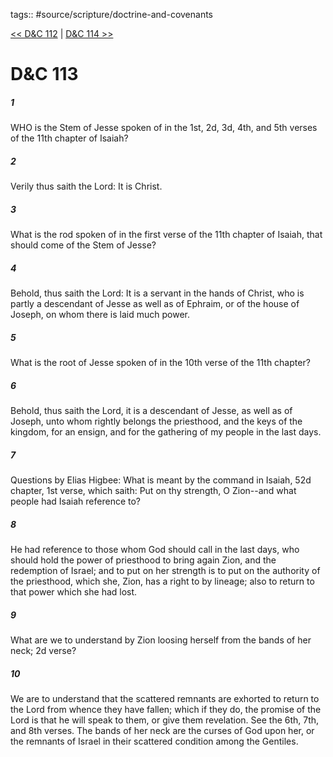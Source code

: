 tags:: #source/scripture/doctrine-and-covenants

[<< D&C 112](/doctrine-and-covenants/D&C_112.md) | [D&C 114 >>](/doctrine-and-covenants/D&C_114.md)

# D&C 113

##### 1

WHO is the Stem of Jesse spoken of in the 1st, 2d, 3d, 4th, and 5th verses of the 11th chapter of Isaiah?

##### 2

Verily thus saith the Lord: It is Christ.

##### 3

What is the rod spoken of in the first verse of the 11th chapter of Isaiah, that should come of the Stem of Jesse?

##### 4

Behold, thus saith the Lord: It is a servant in the hands of Christ, who is partly a descendant of Jesse as well as of Ephraim, or of the house of Joseph, on whom there is laid much power.

##### 5

What is the root of Jesse spoken of in the 10th verse of the 11th chapter?

##### 6

Behold, thus saith the Lord, it is a descendant of Jesse, as well as of Joseph, unto whom rightly belongs the priesthood, and the keys of the kingdom, for an ensign, and for the gathering of my people in the last days.

##### 7

Questions by Elias Higbee: What is meant by the command in Isaiah, 52d chapter, 1st verse, which saith: Put on thy strength, O Zion--and what people had Isaiah reference to?

##### 8

He had reference to those whom God should call in the last days, who should hold the power of priesthood to bring again Zion, and the redemption of Israel; and to put on her strength is to put on the authority of the priesthood, which she, Zion, has a right to by lineage; also to return to that power which she had lost.

##### 9

What are we to understand by Zion loosing herself from the bands of her neck; 2d verse?

##### 10

We are to understand that the scattered remnants are exhorted to return to the Lord from whence they have fallen; which if they do, the promise of the Lord is that he will speak to them, or give them revelation. See the 6th, 7th, and 8th verses. The bands of her neck are the curses of God upon her, or the remnants of Israel in their scattered condition among the Gentiles.
